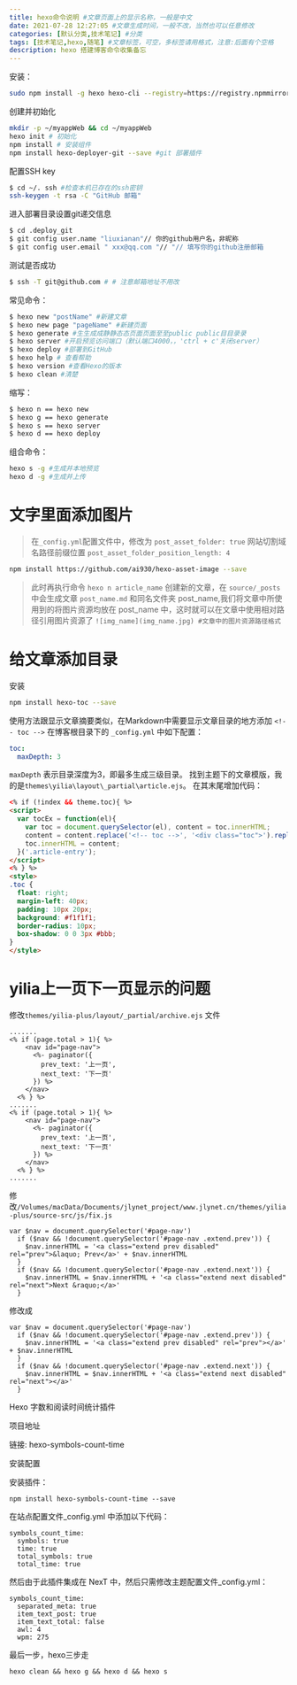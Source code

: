 ```yaml
---
title: hexo命令说明 #⽂章⻚⾯上的显示名称，⼀般是中⽂
date: 2021-07-28 12:27:05 #⽂章⽣成时间，⼀般不改，当然也可以任意修改
categories: [默认分类,技术笔记] #分类
tags: [技术笔记,hexo,随笔] #⽂章标签，可空，多标签请⽤格式，注意:后⾯有个空格
description: hexo 搭建博客命令收集备忘
---
```


安装：
```bash
sudo npm install -g hexo hexo-cli --registry=https://registry.npmmirror.com
```

创建并初始化
```bash
mkdir -p ~/myappWeb && cd ~/myappWeb
hexo init # 初始化
npm install # 安装组件
npm install hexo-deployer-git --save #git 部署插件
```

配置SSH key
```bash
$ cd ~/. ssh #检查本机已存在的ssh密钥
ssh-keygen -t rsa -C "GitHub 邮箱"
```

进入部署目录设置git递交信息
```bash
$ cd .deploy_git
$ git config user.name "liuxianan"// 你的github⽤户名，⾮昵称
$ git config user.email " xxx@qq.com "// "// 填写你的github注册邮箱
```

测试是否成功
```bash
$ ssh -T git@github.com # # 注意邮箱地址不⽤改
```

常见命令：
```bash
$ hexo new "postName" #新建⽂章
$ hexo new page "pageName" #新建⻚⾯
$ hexo generate #⽣⽣成成静静态态⻚⾯⻚⾯⾄⾄public public⽬⽬录录
$ hexo server #开启预览访问端⼝（默认端⼝4000，，'ctrl + c'关闭server）
$ hexo deploy #部署到GitHub
$ hexo help # 查看帮助
$ hexo version #查看Hexo的版本
$ hexo clean #清楚
```

缩写：
```bash
$ hexo n == hexo new
$ hexo g == hexo generate
$ hexo s == hexo server
$ hexo d == hexo deploy
```

组合命令：
```bash
hexo s -g #⽣成并本地预览
hexo d -g #⽣成并上传
```

# 文字里面添加图片
> 在`_config.yml`配置文件中，修改为 `post_asset_folder: true` 网站切割域名路径前缀位置 `post_asset_folder_position_length: 4`
```bash
npm install https://github.com/ai930/hexo-asset-image --save
```
> 此时再执行命令 `hexo n article_name` 创建新的文章，在 `source/_posts` 中会生成文章 `post_name.md` 和同名文件夹 post_name,我们将文章中所使用到的将图片资源均放在 post_name 中，这时就可以在文章中使用相对路径引用图片资源了
`![img_name](img_name.jpg) #文章中的图片资源路径格式`


# 给文章添加目录
安装
```bash
npm install hexo-toc --save
```
使用方法跟显示文章摘要类似，在Markdown中需要显示文章目录的地方添加 `<!-- toc -->`
在博客根目录下的 `_config.yml` 中如下配置：
```yaml
toc:
  maxDepth: 3
```
`maxDepth` 表示目录深度为3，即最多生成三级目录。
找到主题下的文章模版，我的是`themes\yilia\layout\_partial\article.ejs`。
在其末尾增加代码：
```html
<% if (!index && theme.toc){ %>
<script>
  var tocEx = function(el){
    var toc = document.querySelector(el), content = toc.innerHTML;
    content = content.replace('<!-- toc -->', '<div class="toc">').replace('<!-- tocstop -->', '</div>');
    toc.innerHTML = content;
  }('.article-entry');
</script>
<% } %>
<style>
.toc {
  float: right;
  margin-left: 40px;
  padding: 10px 20px;
  background: #f1f1f1;
  border-radius: 10px;
  box-shadow: 0 0 3px #bbb;
}
</style>
```

# yilia上一页下一页显示的问题
修改`themes/yilia-plus/layout/_partial/archive.ejs` 文件
```
.......
<% if (page.total > 1){ %>
    <nav id="page-nav">
      <%- paginator({
        prev_text: '上一页',
        next_text: '下一页'
      }) %>
    </nav>
  <% } %>
.......
<% if (page.total > 1){ %>
    <nav id="page-nav">
      <%- paginator({
        prev_text: '上一页',
        next_text: '下一页'
      }) %>
    </nav>
  <% } %>
.......
```
修改`/Volumes/macData/Documents/jlynet_project/www.jlynet.cn/themes/yilia-plus/source-src/js/fix.js`
```
var $nav = document.querySelector('#page-nav')
  if ($nav && !document.querySelector('#page-nav .extend.prev')) {
    $nav.innerHTML = '<a class="extend prev disabled" rel="prev">&laquo; Prev</a>' + $nav.innerHTML
  }
  if ($nav && !document.querySelector('#page-nav .extend.next')) {
    $nav.innerHTML = $nav.innerHTML + '<a class="extend next disabled" rel="next">Next &raquo;</a>'
  }
```
修改成
```
var $nav = document.querySelector('#page-nav')
  if ($nav && !document.querySelector('#page-nav .extend.prev')) {
    $nav.innerHTML = '<a class="extend prev disabled" rel="prev"></a>' + $nav.innerHTML
  }
  if ($nav && !document.querySelector('#page-nav .extend.next')) {
    $nav.innerHTML = $nav.innerHTML + '<a class="extend next disabled" rel="next"></a>'
  }
```


Hexo 字数和阅读时间统计插件

项目地址

链接: hexo-symbols-count-time

安装配置

安装插件：
```
npm install hexo-symbols-count-time --save
```

在站点配置文件_config.yml 中添加以下代码：
```
symbols_count_time:
  symbols: true
  time: true
  total_symbols: true
  total_time: true
```

然后由于此插件集成在 NexT 中，然后只需修改主题配置文件_config.yml：
```
symbols_count_time:
  separated_meta: true
  item_text_post: true
  item_text_total: false
  awl: 4
  wpm: 275
```

最后一步，hexo三步走
```
hexo clean && hexo g && hexo d && hexo s
```

